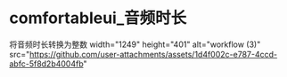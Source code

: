 # comfortableui_音频时长
将音频时长转换为整数
<img />width="1249" height="401" alt="workflow (3)" src="https://github.com/user-attachments/assets/1d4f002c-e787-4ccd-abfc-5f8d2b4004fb" 
